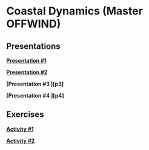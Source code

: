 

#  Coastal Dynamics (Master OFFWIND)

##  Presentations


**[Presentation #1 ][p1]**  

  [p1]: Coastal1_2025.pdf

**[Presentation #2 ][p2]**  

  [p2]: Coastal2_2025.pdf

**[Presentation #3 ][p3]**  

  [p2]: Coastal3_2025.pdf

**[Presentation #4 ][p4]**  

  [p2]: Coastal4_2025.pdf
  
  
  
##  Exercises


**[Activity #1 ][a1]**  

  [a1]: td1.pdf

**[Activity #2 ][a2]**  

  [a2]: td2.pdf
